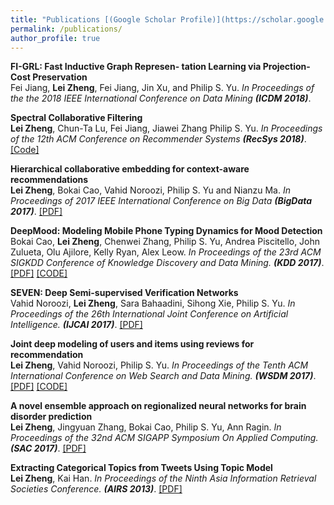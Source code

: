 ```yaml
---
title: "Publications [(Google Scholar Profile)](https://scholar.google.com/citations?user=XMirSfAAAAAJ&hl=en)"
permalink: /publications/
author_profile: true
---
```


<b>FI-GRL: Fast Inductive Graph Represen-
tation Learning via Projection-Cost Preservation</b> <br> Fei Jiang, <b>Lei Zheng</b>, Fei Jiang, Jin Xu, and Philip S. Yu. <i>In Proceedings of the the 2018 IEEE International
Conference on Data Mining <b>(ICDM 2018)</b></i>.

<b>Spectral Collaborative Filtering</b> <br> <b>Lei Zheng</b>, Chun-Ta Lu, Fei Jiang, Jiawei Zhang Philip S. Yu. <i>In
Proceedings of the 12th ACM Conference on Recommender Systems <b>(RecSys 2018)</b></i>.
[[Code]](https://github.com/lzheng21/SpectralCF)

<b>Hierarchical collaborative
embedding for context-aware recommendations</b> <br> <b>Lei Zheng</b>, Bokai Cao, Vahid Noroozi, Philip S. Yu and Nianzu Ma. <i>In Proceedings of 2017 IEEE International Conference
on Big Data <b>(BigData 2017)</b></i>.
[[PDF]](https://ieeexplore.ieee.org/document/8258002/)

<b>DeepMood: Modeling Mobile Phone Typing Dynamics for Mood Detection</b> <br> Bokai Cao, <b>Lei Zheng</b>, Chenwei Zhang, Philip S. Yu, Andrea Piscitello, John Zulueta, Olu Ajilore,
Kelly Ryan, Alex Leow. <i>In
Proceedings of the 23rd ACM SIGKDD Conference of Knowledge Discovery and Data Mining. <b>(KDD 2017)</b></i>.
[[PDF]](https://arxiv.org/abs/1803.08986) [[CODE]](https://www.cs.uic.edu/~bcao1/code/DeepMood.py)

<b>SEVEN: Deep Semi-supervised
Verification Networks</b> <br> Vahid Noroozi, <b>Lei Zheng</b>, Sara Bahaadini, Sihong Xie, Philip S. Yu. <i>In Proceedings of the 26th International Joint Conference on Artificial Intelligence. <b>(IJCAI 2017)</b></i>.
[[PDF]](https://arxiv.org/abs/1706.03692)

<b>Joint deep modeling of users and items using reviews for
recommendation</b> <br> <b>Lei Zheng</b>, Vahid Noroozi, Philip S. Yu. <i>In Proceedings of the Tenth ACM International Conference on Web Search and Data
Mining. <b>(WSDM 2017)</b></i>.
[[PDF]](https://arxiv.org/abs/1701.04783) [[CODE]](https://github.com/chenchongthu/DeepCoNN)

<b>A novel ensemble approach on
regionalized neural networks for brain disorder prediction</b> <br> <b>Lei Zheng</b>, Jingyuan Zhang, Bokai Cao, Philip S. Yu, Ann Ragin. <i>In Proceedings of the 32nd ACM SIGAPP
Symposium On Applied Computing. <b>(SAC 2017)</b></i>.
[[PDF]](https://dl.acm.org/citation.cfm?id=3019668)

<b>Extracting Categorical Topics from Tweets Using Topic Model</b> <br> <b>Lei Zheng</b>, Kai Han. <i>In Proceedings
of the Ninth Asia Information Retrieval Societies Conference. <b>(AIRS 2013)</b></i>.
[[PDF]](https://link.springer.com/chapter/10.1007/978-3-642-45068-6_8)
